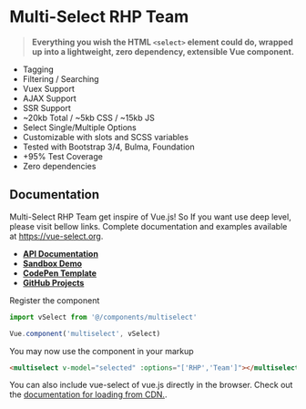 # Multi-Select RHP Team

> **Everything you wish the HTML `<select>` element could do, wrapped up into a lightweight, zero 
dependency, extensible Vue component.** 

- Tagging
- Filtering / Searching
- Vuex Support
- AJAX Support
- SSR Support
- ~20kb Total / ~5kb CSS / ~15kb JS
- Select Single/Multiple Options
- Customizable with slots and SCSS variables
- Tested with Bootstrap 3/4, Bulma, Foundation
- +95% Test Coverage
- Zero dependencies

## Documentation

Multi-Select RHP Team get inspire of Vue.js! So If you want use deep level, please visit bellow links. Complete documentation and examples available at https://vue-select.org.

- **[API Documentation](https://vue-select.org)**
- **[Sandbox Demo](https://vue-select.org/sandbox.html)**
- **[CodePen Template](http://codepen.io/sagalbot/pen/NpwrQO)**
- **[GitHub Projects](https://github.com/sagalbot/vue-select/projects)**

Register the component

```js
import vSelect from '@/components/multiselect'

Vue.component('multiselect', vSelect)
```

You may now use the component in your markup

```html
<multiselect v-model="selected" :options="['RHP','Team']"></multiselect>
```

You can also include vue-select of vue.js directly in the browser. Check out the 
[documentation for loading from CDN.](https://vue-select.org/guide/install.html#in-the-browser).
